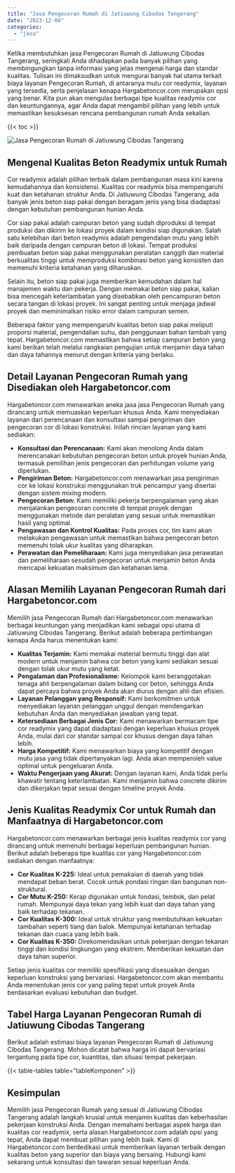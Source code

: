 ```yaml
---
title: "Jasa Pengecoran Rumah di Jatiuwung Cibodas Tangerang"
date: "2023-12-04"
categories: 
  - "jasa"
---
```



Ketika membutuhkan jasa Pengecoran Rumah di Jatiuwung Cibodas Tangerang, seringkali Anda dihadapkan pada banyak pilihan yang membingungkan tanpa informasi yang jelas mengenai harga dan standar kualitas. Tulisan ini dimaksudkan untuk mengurai banyak hal utama terkait biaya layanan Pengecoran Rumah, di antaranya mutu cor readymix, layanan yang tersedia, serta penjelasan kenapa Hargabetoncor.com merupakan opsi yang benar. Kita pun akan mengulas berbagai tipe kualitas readymix cor dan keuntungannya, agar Anda dapat mengambil pilihan yang lebih untuk memastikan kesuksesan rencana pembangunan rumah Anda sekalian.

{{< toc >}}

![Jasa Pengecoran Rumah di Jatiuwung Cibodas Tangerang](https://hargareadymixid.github.io/hbc/readymix-hbc%20(3).png)

## Mengenal Kualitas Beton Readymix untuk Rumah

Cor readymix adalah pilihan terbaik dalam pembangunan masa kini karena kemudahannya dan konsistensi. Kualitas cor readymix bisa mempengaruhi kuat dan ketahanan struktur Anda. Di Jatiuwung Cibodas Tangerang, ada banyak jenis beton siap pakai dengan beragam jenis yang bisa diadaptasi dengan kebutuhan pembangunan hunian Anda.

Cor siap pakai adalah campuran beton yang sudah diproduksi di tempat produksi dan dikirim ke lokasi proyek dalam kondisi siap digunakan. Salah satu kelebihan dari beton readymix adalah pengendalian mutu yang lebih baik daripada dengan campuran beton di lokasi. Tempat produksi pembuatan beton siap pakai menggunakan peralatan canggih dan material berkualitas tinggi untuk memproduksi kombinasi beton yang konsisten dan memenuhi kriteria ketahanan yang diharuskan.

Selain itu, beton siap pakai juga memberikan kemudahan dalam hal manajemen waktu dan pekerja. Dengan memakai beton siap pakai, kalian bisa mencegah keterlambatan yang disebabkan oleh pencampuran beton secara tangan di lokasi proyek. Ini sangat penting untuk menjaga jadwal proyek dan meminimalkan risiko error dalam campuran semen.

Beberapa faktor yang mempengaruhi kualitas beton siap pakai meliputi proporsi material, pengendalian suhu, dan penggunaan bahan tambah yang tepat. Hargabetoncor.com memastikan bahwa setiap campuran beton yang kami berikan telah melalui rangkaian pengujian untuk menjamin daya tahan dan daya tahannya menurut dengan kriteria yang berlaku.

## Detail Layanan Pengecoran Rumah yang Disediakan oleh Hargabetoncor.com

Hargabetoncor.com menawarkan aneka jasa jasa Pengecoran Rumah yang dirancang untuk memuaskan keperluan khusus Anda. Kami menyediakan layanan dari perencanaan dan konsultasi sampai pengiriman dan pengecoran cor di lokasi konstruksi. Inilah rincian layanan yang kami sediakan:

- **Konsultasi dan Perencanaan:** Kami akan menolong Anda dalam merencanakan kebutuhan pengecoran beton untuk proyek hunian Anda, termasuk pemilihan jenis pengecoran dan perhitungan volume yang diperlukan.
- **Pengiriman Beton:** Hargabetoncor.com menawarkan jasa pengiriman cor ke lokasi konstruksi menggunakan truk pencampur yang disertai dengan sistem mixing modern.
- **Pengecoran Beton:** Kami memiliki pekerja berpengalaman yang akan menjalankan pengecoran concrete di tempat proyek dengan menggunakan metode dan peralatan yang sesuai untuk memastikan hasil yang optimal.
- **Pengawasan dan Kontrol Kualitas:** Pada proses cor, tim kami akan melakukan pengawasan untuk memastikan bahwa pengecoran beton memenuhi tolak ukur kualitas yang diharapkan.
- **Perawatan dan Pemeliharaan:** Kami juga menyediakan jasa perawatan dan pemeliharaan sesudah pengecoran untuk menjamin beton Anda mencapai kekuatan maksimum dan ketahanan lama.

## Alasan Memilih Layanan Pengecoran Rumah dari Hargabetoncor.com

Memilih jasa Pengecoran Rumah dari Hargabetoncor.com menawarkan berbagai keuntungan yang menjadikan kami sebagai opsi utama di Jatiuwung Cibodas Tangerang. Berikut adalah beberapa pertimbangan kenapa Anda harus menentukan kami:

- **Kualitas Terjamin:** Kami memakai material bermutu tinggi dan alat modern untuk menjamin bahwa cor beton yang kami sediakan sesuai dengan tolak ukur mutu yang ketat.
- **Pengalaman dan Profesionalisme:** Kelompok kami beranggotakan tenaga ahli berpengalaman dalam bidang cor beton, sehingga Anda dapat percaya bahwa proyek Anda akan diurus dengan ahli dan efisien.
- **Layanan Pelanggan yang Responsif:** Kami berkomitmen untuk menyediakan layanan pelanggan unggul dengan mendengarkan kebutuhan Anda dan menyediakan jawaban yang tepat.
- **Ketersediaan Berbagai Jenis Cor:** Kami menawarkan bermacam tipe cor readymix yang dapat diadaptasi dengan keperluan khusus proyek Anda, mulai dari cor standar sampai cor khusus dengan daya tahan lebih.
- **Harga Kompetitif:** Kami menawarkan biaya yang kompetitif dengan mutu jasa yang tidak dipertanyakan lagi. Anda akan memperoleh value optimal untuk pengeluaran Anda.
- **Waktu Pengerjaan yang Akurat:** Dengan layanan kami, Anda tidak perlu khawatir tentang keterlambatan. Kami menjamin bahwa concrete dikirim dan dikerjakan tepat sesuai dengan timeline proyek Anda.

## Jenis Kualitas Readymix Cor untuk Rumah dan Manfaatnya di Hargabetoncor.com

Hargabetoncor.com menawarkan berbagai jenis kualitas readymix cor yang dirancang untuk memenuhi berbagai keperluan pembangunan hunian. Berikut adalah beberapa tipe kualitas cor yang Hargabetoncor.com sediakan dengan manfaatnya:

- **Cor Kualitas K-225:** Ideal untuk pemakaian di daerah yang tidak mendapat beban berat. Cocok untuk pondasi ringan dan bangunan non-struktural.
- **Cor Mutu K-250:** Kerap digunakan untuk fondasi, tembok, dan pelat rumah. Mempunyai daya tekan yang lebih kuat dan daya tahan yang baik terhadap tekanan.
- **Cor Kualitas K-300:** Ideal untuk struktur yang membutuhkan kekuatan tambahan seperti tiang dan balok. Mempunyai ketahanan terhadap tekanan dan cuaca yang lebih baik.
- **Cor Kualitas K-350:** Direkomendasikan untuk pekerjaan dengan tekanan tinggi dan kondisi lingkungan yang ekstrem. Memberikan kekuatan dan daya tahan superior.

Setiap jenis kualitas cor memiliki spesifikasi yang disesuaikan dengan keperluan konstruksi yang bervariasi. Hargabetoncor.com akan membantu Anda menentukan jenis cor yang paling tepat untuk proyek Anda berdasarkan evaluasi kebutuhan dan budget.

## Tabel Harga Layanan Pengecoran Rumah di Jatiuwung Cibodas Tangerang

Berikut adalah estimasi biaya layanan Pengecoran Rumah di Jatiuwung Cibodas Tangerang. Mohon dicatat bahwa harga ini dapat bervariasi tergantung pada tipe cor, kuantitas, dan situasi tempat pekerjaan.

{{< table-tables table="tableKomponen" >}}

## Kesimpulan

Memilih jasa Pengecoran Rumah yang sesuai di Jatiuwung Cibodas Tangerang adalah langkah krusial untuk menjamin kualitas dan keberhasilan pekerjaan konstruksi Anda. Dengan memahami berbagai aspek harga dan kualitas cor readymix, serta alasan Hargabetoncor.com adalah opsi yang tepat, Anda dapat membuat pilihan yang lebih baik. Kami di Hargabetoncor.com berdedikasi untuk memberikan layanan terbaik dengan kualitas beton yang superior dan biaya yang bersaing. Hubungi kami sekarang untuk konsultasi dan tawaran sesuai keperluan Anda.
